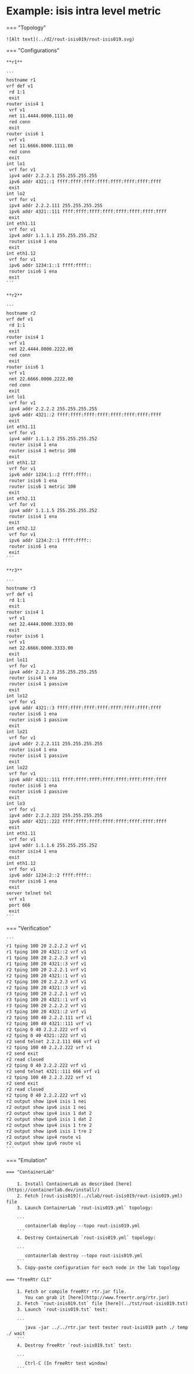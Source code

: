 # Example: isis intra level metric

=== "Topology"

    ![Alt text](../d2/rout-isis019/rout-isis019.svg)

=== "Configurations"

    **r1**

    ```
    hostname r1
    vrf def v1
     rd 1:1
     exit
    router isis4 1
     vrf v1
     net 11.4444.0000.1111.00
     red conn
     exit
    router isis6 1
     vrf v1
     net 11.6666.0000.1111.00
     red conn
     exit
    int lo1
     vrf for v1
     ipv4 addr 2.2.2.1 255.255.255.255
     ipv6 addr 4321::1 ffff:ffff:ffff:ffff:ffff:ffff:ffff:ffff
     exit
    int lo2
     vrf for v1
     ipv4 addr 2.2.2.111 255.255.255.255
     ipv6 addr 4321::111 ffff:ffff:ffff:ffff:ffff:ffff:ffff:ffff
     exit
    int eth1.11
     vrf for v1
     ipv4 addr 1.1.1.1 255.255.255.252
     router isis4 1 ena
     exit
    int eth1.12
     vrf for v1
     ipv6 addr 1234:1::1 ffff:ffff::
     router isis6 1 ena
     exit
    ```

    **r2**

    ```
    hostname r2
    vrf def v1
     rd 1:1
     exit
    router isis4 1
     vrf v1
     net 22.4444.0000.2222.00
     red conn
     exit
    router isis6 1
     vrf v1
     net 22.6666.0000.2222.00
     red conn
     exit
    int lo1
     vrf for v1
     ipv4 addr 2.2.2.2 255.255.255.255
     ipv6 addr 4321::2 ffff:ffff:ffff:ffff:ffff:ffff:ffff:ffff
     exit
    int eth1.11
     vrf for v1
     ipv4 addr 1.1.1.2 255.255.255.252
     router isis4 1 ena
     router isis4 1 metric 100
     exit
    int eth1.12
     vrf for v1
     ipv6 addr 1234:1::2 ffff:ffff::
     router isis6 1 ena
     router isis6 1 metric 100
     exit
    int eth2.11
     vrf for v1
     ipv4 addr 1.1.1.5 255.255.255.252
     router isis4 1 ena
     exit
    int eth2.12
     vrf for v1
     ipv6 addr 1234:2::1 ffff:ffff::
     router isis6 1 ena
     exit
    ```

    **r3**

    ```
    hostname r3
    vrf def v1
     rd 1:1
     exit
    router isis4 1
     vrf v1
     net 22.4444.0000.3333.00
     exit
    router isis6 1
     vrf v1
     net 22.6666.0000.3333.00
     exit
    int lo11
     vrf for v1
     ipv4 addr 2.2.2.3 255.255.255.255
     router isis4 1 ena
     router isis4 1 passive
     exit
    int lo12
     vrf for v1
     ipv6 addr 4321::3 ffff:ffff:ffff:ffff:ffff:ffff:ffff:ffff
     router isis6 1 ena
     router isis6 1 passive
     exit
    int lo21
     vrf for v1
     ipv4 addr 2.2.2.111 255.255.255.255
     router isis4 1 ena
     router isis4 1 passive
     exit
    int lo22
     vrf for v1
     ipv6 addr 4321::111 ffff:ffff:ffff:ffff:ffff:ffff:ffff:ffff
     router isis6 1 ena
     router isis6 1 passive
     exit
    int lo3
     vrf for v1
     ipv4 addr 2.2.2.222 255.255.255.255
     ipv6 addr 4321::222 ffff:ffff:ffff:ffff:ffff:ffff:ffff:ffff
     exit
    int eth1.11
     vrf for v1
     ipv4 addr 1.1.1.6 255.255.255.252
     router isis4 1 ena
     exit
    int eth1.12
     vrf for v1
     ipv6 addr 1234:2::2 ffff:ffff::
     router isis6 1 ena
     exit
    server telnet tel
     vrf v1
     port 666
     exit
    ```

=== "Verification"

    ```
    r1 tping 100 20 2.2.2.2 vrf v1
    r1 tping 100 20 4321::2 vrf v1
    r1 tping 100 20 2.2.2.3 vrf v1
    r1 tping 100 20 4321::3 vrf v1
    r2 tping 100 20 2.2.2.1 vrf v1
    r2 tping 100 20 4321::1 vrf v1
    r2 tping 100 20 2.2.2.3 vrf v1
    r2 tping 100 20 4321::3 vrf v1
    r3 tping 100 20 2.2.2.1 vrf v1
    r3 tping 100 20 4321::1 vrf v1
    r3 tping 100 20 2.2.2.2 vrf v1
    r3 tping 100 20 4321::2 vrf v1
    r2 tping 100 40 2.2.2.111 vrf v1
    r2 tping 100 40 4321::111 vrf v1
    r2 tping 0 40 2.2.2.222 vrf v1
    r2 tping 0 40 4321::222 vrf v1
    r2 send telnet 2.2.2.111 666 vrf v1
    r2 tping 100 40 2.2.2.222 vrf v1
    r2 send exit
    r2 read closed
    r2 tping 0 40 2.2.2.222 vrf v1
    r2 send telnet 4321::111 666 vrf v1
    r2 tping 100 40 2.2.2.222 vrf v1
    r2 send exit
    r2 read closed
    r2 tping 0 40 2.2.2.222 vrf v1
    r2 output show ipv4 isis 1 nei
    r2 output show ipv6 isis 1 nei
    r2 output show ipv4 isis 1 dat 2
    r2 output show ipv6 isis 1 dat 2
    r2 output show ipv4 isis 1 tre 2
    r2 output show ipv6 isis 1 tre 2
    r2 output show ipv4 route v1
    r2 output show ipv6 route v1
    ```

=== "Emulation"

    === "ContainerLab"

        1. Install ContainerLab as described [here](https://containerlab.dev/install/)  
        2. Fetch [rout-isis019](../clab/rout-isis019/rout-isis019.yml) file  
        3. Launch ContainerLab `rout-isis019.yml` topology:  

        ```
           containerlab deploy --topo rout-isis019.yml  
        ```
        4. Destroy ContainerLab `rout-isis019.yml` topology:  

        ```
           containerlab destroy --topo rout-isis019.yml  
        ```
        5. Copy-paste configuration for each node in the lab topology

    === "freeRtr CLI"

        1. Fetch or compile freeRtr rtr.jar file.  
           You can grab it [here](http://www.freertr.org/rtr.jar)  
        2. Fetch `rout-isis019.tst` file [here](../tst/rout-isis019.tst)  
        3. Launch `rout-isis019.tst` test:  

        ```
           java -jar ../../rtr.jar test tester rout-isis019 path ./ temp ./ wait
        ```
        4. Destroy freeRtr `rout-isis019.tst` test:  

        ```
           Ctrl-C (In freeRtr test window)
        ```


